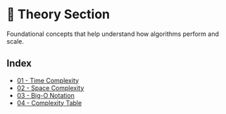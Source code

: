 # 📘 Theory Section

Foundational concepts that help understand how algorithms perform and scale.

## Index

- [01 - Time Complexity](./01-time-complexity.md)
- [02 - Space Complexity](./02-space-complexity.md)
- [03 - Big-O Notation](./03-big-o-notation.md)
- [04 - Complexity Table](./04-complexity-table.md)
